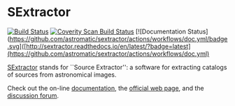 # SExtractor

[![Build Status](https://travis-ci.org/astromatic/sextractor.svg?branch=master)](https://travis-ci.org/astromatic/sextractor)
[![Coverity Scan Build Status](https://scan.coverity.com/projects/sextractor/badge.svg)](https://scan.coverity.com/projects/sextractor "Coverity Badge")
[![Documentation Status](https://github.com/astromatic/sextractor/actions/workflows/doc.yml/badge.svg]([http://sextractor.readthedocs.io/en/latest/?badge=latest](https://github.com/astromatic/sextractor/actions/workflows/doc.yml)

[SExtractor] stands for ``Source Extractor'': a software for extracting catalogs of sources from astronomical images.

Check out the on-line [documentation], the [official web page], and the [discussion forum].

[SExtractor]: https://astromatic.net/software/sextractor
[documentation]: https://astromatic.github.io/sextractor
[official web page]: https://astromatic.net/software/sextractor
[discussion forum]: https://github.com/astromatic/sextractor/discussions

